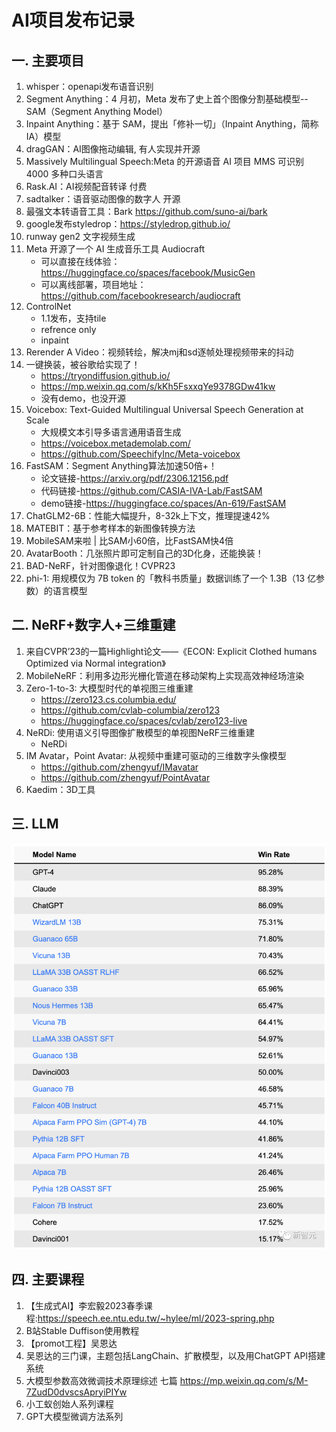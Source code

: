 # AI项目发布记录

## 一. 主要项目
1. whisper：openapi发布语音识别
1. Segment Anything：4 月初，Meta 发布了史上首个图像分割基础模型--SAM（Segment Anything Model）
1. Inpaint Anything：基于 SAM，提出「修补一切」（Inpaint Anything，简称 IA）模型
1. dragGAN：AI图像拖动编辑, 有人实现并开源
1. Massively Multilingual Speech:Meta 的开源语音 AI 项目 MMS 可识别 4000 多种口头语言
1. Rask.AI：AI视频配音转译 付费
1. sadtalker：语音驱动图像的数字人 开源
1. 最强文本转语音工具：Bark https://github.com/suno-ai/bark
1. google发布styledrop：https://styledrop.github.io/
1. runway gen2 文字视频生成
1. Meta 开源了一个 AI 生成音乐工具 Audiocraft
   - 可以直接在线体验：https://huggingface.co/spaces/facebook/MusicGen
   - 可以离线部署，项目地址：https://github.com/facebookresearch/audiocraft
1. ControlNet
   - 1.1发布，支持tile
   - refrence only
   - inpaint
1. Rerender A Video：视频转绘，解决mj和sd逐帧处理视频带来的抖动
1. 一键换装，被谷歌给实现了！
   - https://tryondiffusion.github.io/
   - https://mp.weixin.qq.com/s/kKh5FsxxqYe9378GDw41kw
   - 没有demo，也没开源
1. Voicebox: Text-Guided Multilingual Universal Speech Generation at Scale
   - 大规模文本引导多语言通用语音生成
   - https://voicebox.metademolab.com/
   - https://github.com/SpeechifyInc/Meta-voicebox
1. FastSAM：Segment Anything算法加速50倍+！
   - 论文链接-https://arxiv.org/pdf/2306.12156.pdf
   - 代码链接-https://github.com/CASIA-IVA-Lab/FastSAM
   - demo链接-https://huggingface.co/spaces/An-619/FastSAM
1. ChatGLM2-6B：性能大幅提升，8-32k上下文，推理提速42%
1. MATEBIT：基于参考样本的新图像转换方法
1. MobileSAM来啦 | 比SAM小60倍，比FastSAM快4倍
1. AvatarBooth：几张照片即可定制自己的3D化身，还能换装！
1. BAD-NeRF，针对图像退化！CVPR23
1. phi-1: 用规模仅为 7B token 的「教科书质量」数据训练了一个 1.3B（13 亿参数）的语言模型 

## 二. NeRF+数字人+三维重建
1. 来自CVPR’23的一篇Highlight论文——《ECON: Explicit Clothed humans Optimized via Normal integration》
1. MobileNeRF：利用多边形光栅化管道在移动架构上实现高效神经场渲染
1. Zero-1-to-3: 大模型时代的单视图三维重建
   - https://zero123.cs.columbia.edu/
   - https://github.com/cvlab-columbia/zero123
   - https://huggingface.co/spaces/cvlab/zero123-live
1. NeRDi: 使用语义引导图像扩散模型的单视图NeRF三维重建
   - NeRDi
1. IM Avatar，Point Avatar: 从视频中重建可驱动的三维数字头像模型
   - https://github.com/zhengyuf/IMavatar
   - https://github.com/zhengyuf/PointAvatar
1. Kaedim：3D工具

## 三. LLM
![](.images/cd2e8ab3.png)

## 四. 主要课程
1. 【生成式AI】李宏毅2023春季课程:https://speech.ee.ntu.edu.tw/~hylee/ml/2023-spring.php
2.  B站Stable Duffison使用教程
2. 【promot工程】吴恩达
2. 吴恩达的三门课，主题包括LangChain、扩散模型，以及用ChatGPT API搭建系统
5. 大模型参数高效微调技术原理综述 七篇 https://mp.weixin.qq.com/s/M-7ZudD0dvscsApryiPIYw
6. 小工蚁创始人系列课程
7. GPT大模型微调方法系列